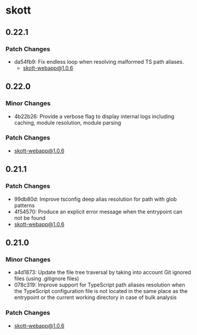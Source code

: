 # skott

## 0.22.1

### Patch Changes

- da54fb9: Fix endless loop when resolving malformed TS path aliases.
  - skott-webapp@1.0.6

## 0.22.0

### Minor Changes

- 4b22b26: Provide a verbose flag to display internal logs including caching, module resolution, module parsing

### Patch Changes

- skott-webapp@1.0.6

## 0.21.1

### Patch Changes

- 99db80d: Improve tsconfig deep alias resolution for path with glob patterns
- 4f54570: Produce an explicit error message when the entrypoint can not be found
- skott-webapp@1.0.6

## 0.21.0

### Minor Changes

- a4d1873: Update the file tree traversal by taking into account Git ignored files (using .gitignore files)
- 078c319: Improve support for TypeScript path aliases resolution when the TypeScript configuration file is not located in the same place as the entrypoint or the current working directory in case of bulk analysis

### Patch Changes

- skott-webapp@1.0.6
